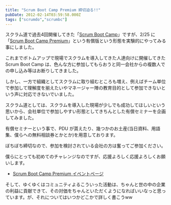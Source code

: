 ```yaml
---
title: "Scrum Boot Camp Premium 締切迫る!!"
pubDate: 2012-02-14T03:59:58.000Z
tags: ["scrumdo","scrumbc"]
---
```


スクラム道で過去4回開催してきた「[Scrum Boot Camp](http://www.taoofscrum.org/contents/post/category/scrum-boot-camp)」ですが、2/25 に「[Scrum Boot Camp Premium](http://enterprisezine.jp/pma/special/01)」という有償版という形態を実験的にやってみる事にしました。

これまでボトムアップで現場でスクラムを導入してきた人達向けに開催してきた Scrum Boot Camp は、色んな方に参加してもらおうと同一会社からの複数人での申し込み等はお断りしてきました。

しかし、一方で組織としてスクラムに取り組むところも増え、例えばチーム単位で参加して理解度を揃えたいやマネージャー陣の教育目的として参加できないという声に対応できないでいました。

スクラム道としては、スクラムを導入した現場が少しでも成功してほしいという思いから、会社単位で参加しやすい形態としてきちんとした有償セミナーを企画してみました。

有償セミナーという事で、PDU が貰えたり、幾つかのお土産(当日資料、用語集、僕らへの無料相談券とかとか)を用意しております。

ぼちぼち締切なので、参加を検討されている会社の方は奮ってご参加ください。

僕らにとっても初めてのチャレンジなのですが、応援よろしく応援よろしくお願いします。

- [Scrum Boot Camp Premium イベントページ](http://enterprisezine.jp/pma/special/01)

そして、ゆくゆくはコミュニティよるこういった活動は、ちゃんと世の中の企業の利益に貢献できて、その対価をちゃんといただくようになればいいなっと思っています。が、それについてはいつかどこかで詳しく書こうww